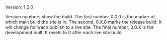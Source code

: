 Version: 1.2.0

Version numbers show the build.  The first number X.0.0 is the marker of which main build the site is in.
The second, 0.X.0 marks the release build.  It will change for wach publish to a live site.
The final number, 0.0.X is the development built.  It resets to 0 after each live site build.